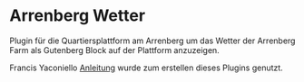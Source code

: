 # Arrenberg Wetter
Plugin für die Quartiersplattform am Arrenberg um das Wetter der Arrenberg Farm als Gutenberg Block auf der Plattform anzuzeigen. 

Francis Yaconiello [Anleitung](https://www.yaconiello.com/blog/how-to-write-wordpress-plugin) wurde zum erstellen dieses Plugins genutzt.